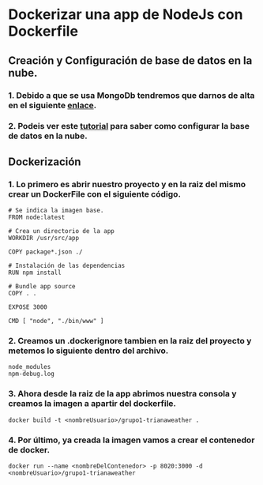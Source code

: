 # Dockerizar una app de NodeJs con Dockerfile

## Creación y Configuración de base de datos en la nube.
### 1. Debido a que se usa MongoDb tendremos que darnos de alta en el siguiente [enlace](https://www.mongodb.com/cloud/atlas).

### 2. Podeis ver este [tutorial](https://www.oscarblancarteblog.com/2018/07/24/mongodb-atlas-database-as-a-service/) para saber como configurar la base de datos en la nube.

## Dockerización

### 1. Lo primero es abrir nuestro proyecto y en la raiz del mismo crear un DockerFile con el siguiente código.

~~~~
# Se indica la imagen base.
FROM node:latest

# Crea un directorio de la app
WORKDIR /usr/src/app

COPY package*.json ./

# Instalación de las dependencias
RUN npm install

# Bundle app source
COPY . .

EXPOSE 3000

CMD [ "node", "./bin/www" ]
~~~~

### 2. Creamos un .dockerignore tambien en la raiz del proyecto y metemos lo siguiente dentro del archivo.

~~~~
node_modules
npm-debug.log
~~~~

### 3. Ahora desde la raiz de la app abrimos nuestra consola y creamos la imagen a apartir del dockerfile.

~~~~
docker build -t <nombreUsuario>/grupo1-trianaweather .
~~~~

### 4. Por último, ya creada la imagen vamos a crear el contenedor de docker.

~~~~
docker run --name <nombreDelContenedor> -p 8020:3000 -d <nombreUsuario>/grupo1-trianaweather
~~~~